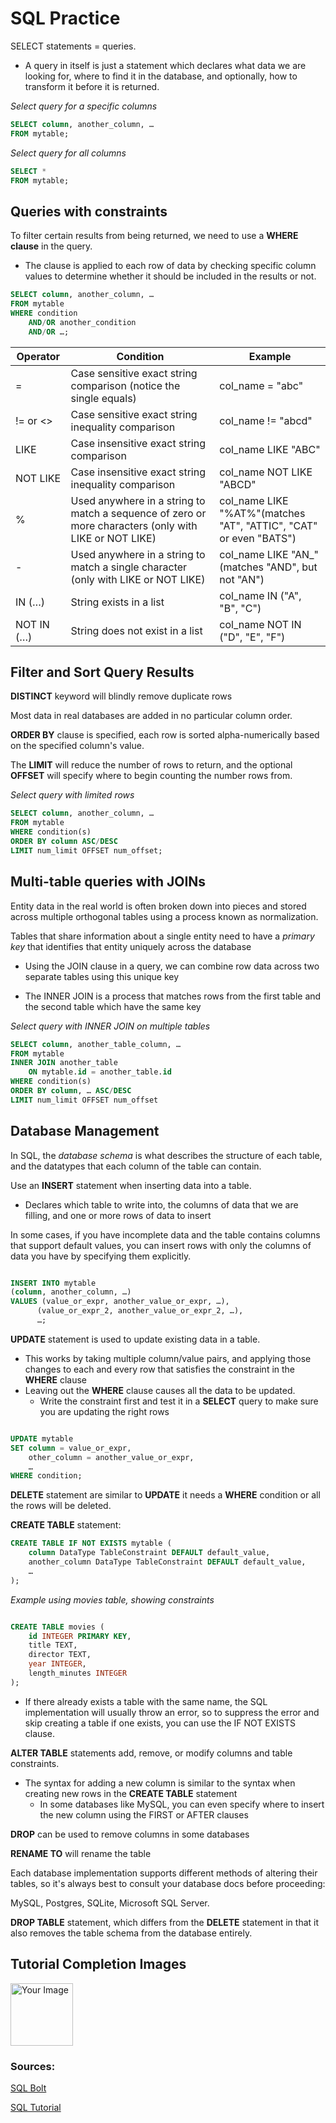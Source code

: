 # SQL Practice

SELECT statements = queries.

- A query in itself is just a statement which declares what data we are looking for, where to find it in the database, and optionally, how to transform it before it is returned.

*Select query for a specific columns*

```SQL
SELECT column, another_column, …
FROM mytable;

```

*Select query for all columns*

```SQL
SELECT * 
FROM mytable;
```

## Queries with constraints

To filter certain results from being returned, we need to use a **WHERE clause** in the query.

- The clause is applied to each row of data by checking specific column values to determine whether it should be included in the results or not.

```SQL
SELECT column, another_column, …
FROM mytable
WHERE condition
    AND/OR another_condition
    AND/OR …;
```

| Operator      | Condition | Example |
| ----------- | ----------- | ------- |
| =      | Case sensitive exact string comparison (notice the single equals)    | col_name = "abc"
| != or <> |  Case sensitive exact string inequality comparison  | col_name != "abcd"|
| LIKE | Case insensitive exact string comparison| col_name LIKE "ABC" 
| NOT LIKE | Case insensitive exact string inequality comparison | col_name NOT LIKE "ABCD"
| % | Used anywhere in a string to match a sequence of zero or more characters (only with LIKE or NOT LIKE)| col_name LIKE "%AT%"(matches "AT", "ATTIC", "CAT" or even "BATS")|
| - | Used anywhere in a string to match a single character (only with LIKE or NOT LIKE)| col_name LIKE "AN_"(matches "AND", but not "AN")|
| IN (…)| String exists in a list | col_name IN ("A", "B", "C")|
|NOT IN (…)| String does not exist in a list| 	col_name NOT IN ("D", "E", "F")|

## Filter and Sort Query Results

**DISTINCT** keyword will blindly remove duplicate rows

Most data in real databases are added in no particular column order.

**ORDER BY** clause is specified, each row is sorted alpha-numerically based on the specified column's value.

The **LIMIT** will reduce the number of rows to return, and the optional **OFFSET** will specify where to begin counting the number rows from.

*Select query with limited rows*

```SQL
SELECT column, another_column, …
FROM mytable
WHERE condition(s)
ORDER BY column ASC/DESC
LIMIT num_limit OFFSET num_offset;
```

## Multi-table queries with JOINs

Entity data in the real world is often broken down into pieces and stored across multiple orthogonal tables using a process known as normalization.

Tables that share information about a single entity need to have a *primary key* that identifies that entity uniquely across the database

- Using the JOIN clause in a query, we can combine row data across two separate tables using this unique key

- The INNER JOIN is a process that matches rows from the first table and the second table which have the same key

*Select query with INNER JOIN on multiple tables*

``` SQL
SELECT column, another_table_column, …
FROM mytable
INNER JOIN another_table 
    ON mytable.id = another_table.id
WHERE condition(s)
ORDER BY column, … ASC/DESC
LIMIT num_limit OFFSET num_offset

```

## Database Management

In SQL, the *database schema* is what describes the structure of each table, and the datatypes that each column of the table can contain.

Use an **INSERT** statement when inserting data into a table.

- Declares which table to write into, the columns of data that we are filling, and one or more rows of data to insert

In some cases, if you have incomplete data and the table contains columns that support default values, you can insert rows with only the columns of data you have by specifying them explicitly.

```SQL

INSERT INTO mytable
(column, another_column, …)
VALUES (value_or_expr, another_value_or_expr, …),
      (value_or_expr_2, another_value_or_expr_2, …),
      …;

```

**UPDATE** statement is used to update existing data in a table.

- This works by taking multiple column/value pairs, and applying those changes to each and every row that satisfies the constraint in the **WHERE** clause
- Leaving out the **WHERE** clause causes all the data to be updated.
    - Write the constraint first and test it in a **SELECT** query to make sure you are updating the right rows

```SQL

UPDATE mytable
SET column = value_or_expr, 
    other_column = another_value_or_expr, 
    …
WHERE condition;

```

**DELETE** statement are similar to **UPDATE** it needs a **WHERE** condition or all the rows will be deleted.

**CREATE TABLE** statement:

```SQL
CREATE TABLE IF NOT EXISTS mytable (
    column DataType TableConstraint DEFAULT default_value,
    another_column DataType TableConstraint DEFAULT default_value,
    …
);

```

*Example using movies table, showing constraints*

```SQL

CREATE TABLE movies (
    id INTEGER PRIMARY KEY,
    title TEXT,
    director TEXT,
    year INTEGER, 
    length_minutes INTEGER
);

```

- If there already exists a table with the same name, the SQL implementation will usually throw an error, so to suppress the error and skip creating a table if one exists, you can use the IF NOT EXISTS clause.

**ALTER TABLE** statements add, remove, or modify columns and table constraints.

- The syntax for adding a new column is similar to the syntax when creating new rows in the **CREATE TABLE** statement
  - In some databases like MySQL, you can even specify where to insert the new column using the FIRST or AFTER clauses

**DROP** can be used to remove columns in some databases

**RENAME TO** will rename the table

Each database implementation supports different methods of altering their tables, so it's always best to consult your database docs before proceeding:

MySQL, Postgres, SQLite, Microsoft SQL Server.

**DROP TABLE** statement, which differs from the **DELETE** statement in that it also removes the table schema from the database entirely.

## Tutorial Completion Images

<img src="401-Notes/screenshots/Screenshot 2024-01-02 at 3.23.46 PM (2).png" alt="Your Image" width=100px height=100px >




### Sources:

[SQL Bolt](https://sqlbolt.com/)

[SQL Tutorial](https://www.computer-pdf.com/3-sql-database-tutorial-for-beginners)